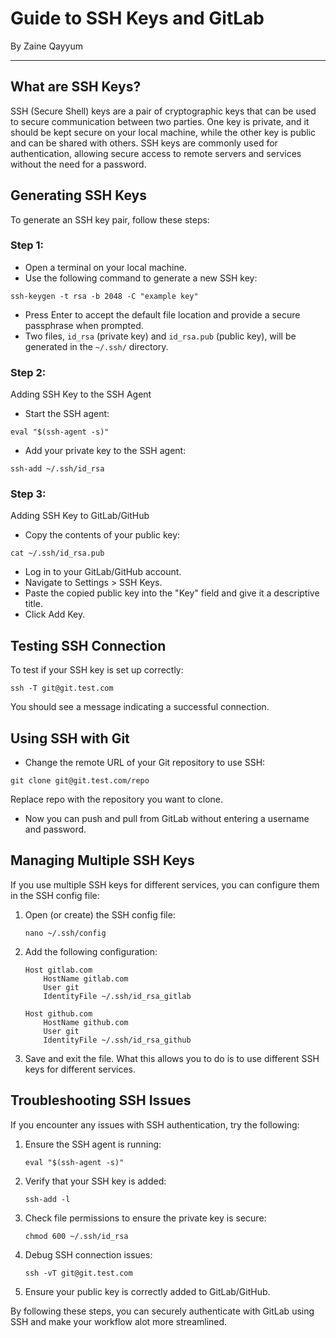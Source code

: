 
# Guide to SSH Keys and GitLab

By Zaine Qayyum

---

## What are SSH Keys?

SSH (Secure Shell) keys are a pair of cryptographic keys that can be used to secure communication between two parties. One key is private, and it should be kept secure on your local machine, while the other key is public and can be shared with others. SSH keys are commonly used for authentication, allowing secure access to remote servers and services without the need for a password.

## Generating SSH Keys

To generate an SSH key pair, follow these steps:

### Step 1:

-   Open a terminal on your local machine.
-   Use the following command to generate a new SSH key:

`ssh-keygen -t rsa -b 2048 -C "example key"`

-   Press Enter to accept the default file location and provide a secure passphrase when prompted.
-   Two files, `id_rsa` (private key) and `id_rsa.pub` (public key), will be generated in the `~/.ssh/` directory.

### Step 2:

Adding SSH Key to the SSH Agent

-   Start the SSH agent:

`eval "$(ssh-agent -s)"`

-   Add your private key to the SSH agent:

`ssh-add ~/.ssh/id_rsa`

### Step 3:

Adding SSH Key to GitLab/GitHub

-   Copy the contents of your public key:

`cat ~/.ssh/id_rsa.pub`

-   Log in to your GitLab/GitHub account.
-   Navigate to Settings > SSH Keys.
-   Paste the copied public key into the "Key" field and give it a descriptive title.
-   Click Add Key.

## Testing SSH Connection

To test if your SSH key is set up correctly:

`ssh -T git@git.test.com`

You should see a message indicating a successful connection.

## Using SSH with Git

-   Change the remote URL of your Git repository to use SSH:

`git clone git@git.test.com/repo`

Replace repo with the repository you want to clone.

-   Now you can push and pull from GitLab without entering a username and password.

## Managing Multiple SSH Keys

If you use multiple SSH keys for different services, you can configure them in the SSH config file:

1.  Open (or create) the SSH config file:
    
    ```
    nano ~/.ssh/config
    ```
    
2.  Add the following configuration:
    
    ```
    Host gitlab.com
        HostName gitlab.com
        User git
        IdentityFile ~/.ssh/id_rsa_gitlab
    
    Host github.com
        HostName github.com
        User git
        IdentityFile ~/.ssh/id_rsa_github
    ```
    
3.  Save and exit the file. What this allows you to do is to use different SSH keys for different services.
    

## Troubleshooting SSH Issues

If you encounter any issues with SSH authentication, try the following:

1.  Ensure the SSH agent is running:
    
    ```
    eval "$(ssh-agent -s)"
    ```
    
2.  Verify that your SSH key is added:
    
    ```
    ssh-add -l
    ```
    
3.  Check file permissions to ensure the private key is secure:
    
    ```
    chmod 600 ~/.ssh/id_rsa
    ```
    
4.  Debug SSH connection issues:
    
    ```
    ssh -vT git@git.test.com
    ```
    
5.  Ensure your public key is correctly added to GitLab/GitHub.

By following these steps, you can securely authenticate with GitLab using SSH and make your workflow alot more streamlined.
